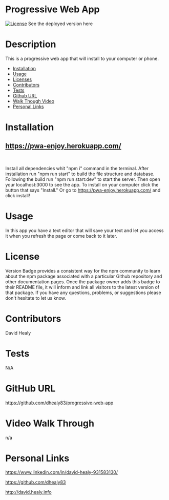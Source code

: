 # Progressive Web App

[![License](https://camo.githubusercontent.com/00174ce28e4b4123200f38bf9917bf576eea4004df04ef48d365ab1ca90d7316/68747470733a2f2f62616467656e2e6e65742f6e706d2f762f73657175656c697a65)](https://www.npmjs.com/package/npm) See the deployed version here

# Description

This is a progressive web app that will install to your computer or phone.

- [Installation](#installation)
- [Usage](#usage)
- [Licenses](#license)
- [Contributors](#contributors)
- [Tests](#tests)
- [Github URL](#github-url)
- [Walk Though Video](#video-walk-through)
- [Personal Links](#personal-links)

# Installation

## https://pwa-enjoy.herokuapp.com/

<br>

Install all dependencies whit "npm i" command in the terminal. After installation run "npm run start" to build the file structure and database. Following the build run "npm run start:dev" to start the server. Then open your localhost:3000 to see the app. To install on your computer click the button that says "Install." Or go to https://pwa-enjoy.herokuapp.com/ and click install!

# Usage

In this app you have a text editor that will save your text and let you access it when you refresh the page or come back to it later.

# License

Version Badge provides a consistent way for the npm community to learn about the npm package associated with a particular Github repository and other documentation pages. Once the package owner adds this badge to their README file, it will inform and link all visitors to the latest version of that package.
If you have any questions, problems, or suggestions please don't hesitate to let us know.

# Contributors

David Healy

# Tests

N/A

# GitHub URL

https://github.com/dhealy83/progressive-web-app

# Video Walk Through

n/a

# Personal Links

https://www.linkedin.com/in/david-healy-931583130/

https://github.com/dhealy83

http://david.healy.info
